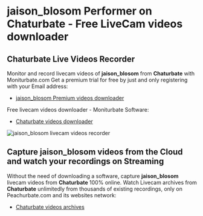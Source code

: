 # jaison_blosom Performer on Chaturbate - Free LiveCam videos downloader

## Chaturbate Live Videos Recorder

Monitor and record livecam videos of **jaison_blosom** from **Chaturbate** with Moniturbate.com
Get a premium trial for free by just and only registering with your Email address:
* [jaison_blosom Premium videos downloader](https://moniturbate.com/request-demo-licence-key.html)

Free livecam videos downloader - Moniturbate Software:
* [Chaturbate videos downloader](https://moniturbate.com/moniturbate-download-software.html)

![jaison_blosom livecam videos recorder](https://peachurnet.com/templates/moniturbate-software.png)


## Capture jaison_blosom videos from the Cloud and watch your recordings on Streaming

Without the need of downloading a software, capture **jaison_blosom** livecam videos from **Chaturbate** 100% online.
Watch Livecam archives from **Chaturbate** unlimitedly from thousands of existing recordings, only on Peachurbate.com and its websites network:
* [Chaturbate videos archives](https://peachurnet.com/)